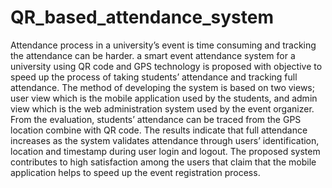 # QR_based_attendance_system
Attendance process in a university’s event is time
consuming and tracking the attendance can be harder. a smart event attendance system for a university using QR
code and GPS technology is proposed with objective to speed up
the process of taking students’ attendance and tracking full
attendance. The method of developing the system is based on two
views; user view which is the mobile application used by the
students, and admin view which is the web administration system
used by the event organizer. From the evaluation, students’
attendance can be traced from the GPS location combine with
QR code. The results indicate that full attendance increases as
the system validates attendance through users’ identification,
location and timestamp during user login and logout. The
proposed system contributes to high satisfaction among the users
that claim that the mobile application helps to speed up the event
registration process. 
